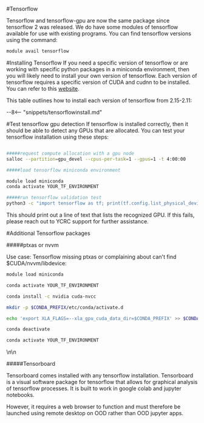 #Tensorflow

Tensorflow and tensorflow-gpu are now the same package since tensorflow 2 was released. We do have some modules of tensorflow available for use with existing programs. You can find tensorflow versions using the command:


```bash
module avail tensorflow
```

#Installing Tensorflow
If you need a specific version of tensorflow or are working with specific python packages in a miniconda environment, then you will likely need to install your own version of tensorflow. Each version of tensorflow requires a specific version of CUDA and cudnn to be installed. You can refer to this [website](https://www.tensorflow.org/install/source#tested_build_configurations).


This table outlines how to install each version of tensorflow from 2.15-2.11:

--8<-- "snippets/tensorflowinstall.md"

#Test tensorflow gpu detection
If tensorflow is installed correctly, then it should be able to detect any GPUs that are allocated. You can test your tensorflow installation using these steps:


```bash

#####request compute allocation with a gpu node
salloc --partition=gpu_devel --cpus-per-task=1 --gpus=1 -t 4:00:00

#####load tensorflow miniconda environment

module load miniconda
conda activate YOUR_TF_ENVIRONMENT

#####run tensorflow validation test
python3 -c "import tensorflow as tf; print(tf.config.list_physical_devices('GPU'))"
```

This should print out a line of text that lists the recognized GPU. If this fails, please reach out to YCRC support for further assistance.


#Additional Tensorflow packages

#####ptxas or nvvm

Use case: Tensorflow missing ptxas or complaining about can't find $CUDA/nvvm/libdevice:

```bash
module load miniconda

conda activate YOUR_TF_ENVIRONMENT

conda install -c nvidia cuda-nvcc

mkdir -p $CONDA_PREFIX/etc/conda/activate.d

echo 'export XLA_FLAGS=--xla_gpu_cuda_data_dir=$CONDA_PREFIX' >> $CONDA_PREFIX/etc/conda/activate.d/env_vars.sh

conda deactivate

conda activate YOUR_TF_ENVIRONMENT
```
\n\n


#####Tensorboard

Tensorboard comes installed with any tensorflow installation. Tensorboard is a visual software package for tensorflow that allows for graphical analysis of tensorflow processes. It is built to work in google colab and jupyter notebooks.


However, it requires a web browser to function and must therefore be launched using remote desktop on OOD rather than OOD jupyter apps.


 
